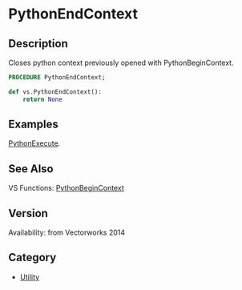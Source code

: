 # PythonEndContext

## Description
Closes python context previously opened with PythonBeginContext.

```pascal
PROCEDURE PythonEndContext;
```

```python
def vs.PythonEndContext():
    return None
```

## Examples
[PythonExecute](PythonExecute.md).

## See Also
VS Functions:
[PythonBeginContext](PythonBeginContext.md)

## Version
Availability: from Vectorworks 2014

## Category
* [Utility](../Categories/Utility.md)
